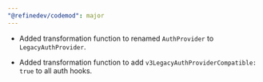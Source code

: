 ```yaml
---
"@refinedev/codemod": major
---
```


-   Added transformation function to renamed `AuthProvider` to `LegacyAuthProvider`.

-   Added transformation function to add `v3LegacyAuthProviderCompatible: true` to all auth hooks.
